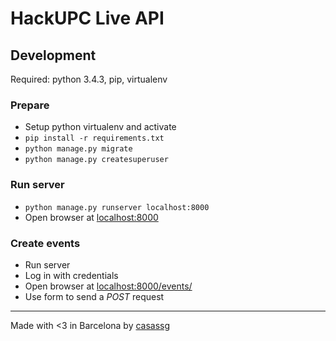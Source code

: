 # HackUPC Live API

## Development

Required: python 3.4.3, pip, virtualenv

### Prepare

- Setup python virtualenv and activate
- `pip install -r requirements.txt`
- `python manage.py migrate`
- `python manage.py createsuperuser`

### Run server

- `python manage.py runserver localhost:8000`
- Open browser at [localhost:8000](http://localhost:8000)

### Create events
- Run server
- Log in with credentials
- Open browser at [localhost:8000/events/](http://localhost:8000/events/)
- Use form to send a *POST* request


-----------

Made with <3 in Barcelona by [casassg](http://gerard.space)